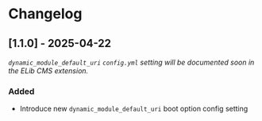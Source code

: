 
# Changelog


## [1.1.0] - 2025-04-22

_`dynamic_module_default_uri` `config.yml` setting will be documented soon in the ELib CMS extension._
	
### Added

- Introduce new `dynamic_module_default_uri` boot option config setting



